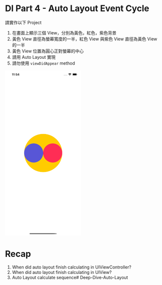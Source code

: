 # DI Part 4 - Auto Layout Event Cycle

請實作以下 Project

1. 在畫面上顯示三個 View，分別為黃色，紅色，紫色背景
2. 黃色 View 直徑為螢幕寬度的一半，紅色 View 與紫色 View 直徑為黃色 View 的一半
3. 黃色 View 位置為圓心正對螢幕的中心
4. 請用 Auto Layout 實現
5. 請勿使用 `viewDidAppear` method

<img src="images/Sample.png" width=50%>

# Recap
1. When did auto layout finish calculating in UIViewController?
2. When did auto layout finish calculating in UIView?
3. Auto Layout calculate sequence# Deep-Dive-Auto-Layout
